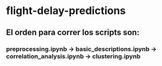 # flight-delay-predictions

## El orden para correr los scripts son:

### preprocessing.ipynb -> basic_descriptions.ipynb -> correlation_analysis.ipynb -> clustering.ipynb 

